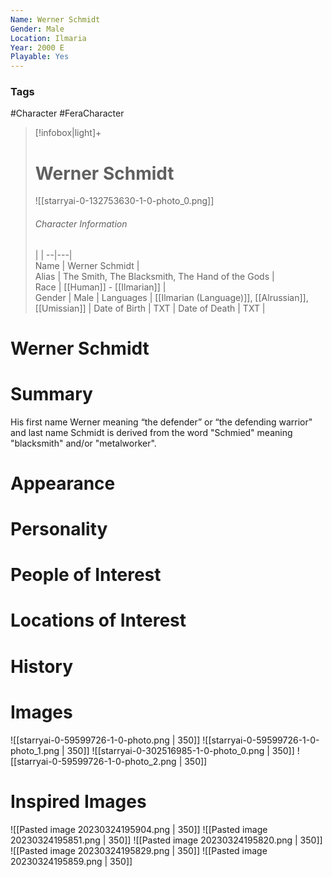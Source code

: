```yaml
---
Name: Werner Schmidt  
Gender: Male
Location: Ilmaria
Year: 2000 E
Playable: Yes
---
```


### Tags
#Character #FeraCharacter 

> [!infobox|light]+  
> # Werner Schmidt  
> ![[starryai-0-132753630-1-0-photo_0.png]]
> ###### Character Information
>  |   |
> --|---|  
> Name | Werner Schmidt |  
> Alias | The Smith, The Blacksmith, The Hand of the Gods |  
> Race | [[Human]] - [[Ilmarian]] |  
> Gender | Male |
> Languages | [[Ilmarian (Language)]], [[Alrussian]], [[Umissian]] |
> Date of Birth | TXT |
> Date of Death | TXT |

# Werner Schmidt

# Summary
His first name Werner meaning “the defender” or “the defending warrior" and last name Schmidt is derived from the word "Schmied" meaning "blacksmith" and/or "metalworker".


# Appearance

# Personality

# People of Interest

# Locations of Interest

# History

# Images
![[starryai-0-59599726-1-0-photo.png | 350]]
![[starryai-0-59599726-1-0-photo_1.png | 350]]
![[starryai-0-302516985-1-0-photo_0.png | 350]]
![[starryai-0-59599726-1-0-photo_2.png | 350]]
# Inspired Images
![[Pasted image 20230324195904.png | 350]]
![[Pasted image 20230324195851.png | 350]]
![[Pasted image 20230324195820.png | 350]]
![[Pasted image 20230324195829.png | 350]]
![[Pasted image 20230324195859.png | 350]]
